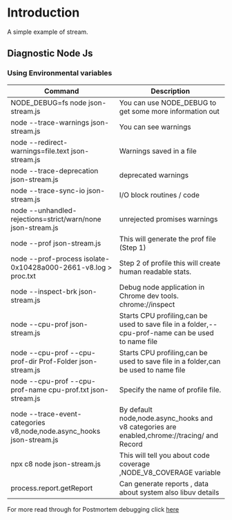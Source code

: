 # Introduction

A simple example of stream.

## Diagnostic Node Js

### Using Environmental variables

| Command                                                               | Description                                                                                        |
| --------------------------------------------------------------------- | -------------------------------------------------------------------------------------------------- |
| NODE_DEBUG=fs node json-stream.js                                     | You can use NODE_DEBUG to get some more information out                                            |
| node --trace-warnings json-stream.js                                  | You can see warnings                                                                               |
| node --redirect-warnings=file.text json-stream.js                     | Warnings saved in a file                                                                           |
| node --trace-deprecation json-stream.js                               | deprecated warnings                                                                                |
| node --trace-sync-io json-stream.js                                   | I/O block routines / code                                                                          |
| node --unhandled-rejections=strict/warn/none json-stream.js           | unrejected promises warnings                                                                       |
| node --prof json-stream.js                                            | This will generate the prof file (Step 1)                                                          |
| node --prof-process isolate-0x10428a000-2661-v8.log > proc.txt        | Step 2 of profile this will create human readable stats.                                           |
| node --inspect-brk json-stream.js                                     | Debug node application in Chrome dev tools. chrome://inspect                                       |
| node --cpu-prof json-stream.js                                        | Starts CPU profiling,can be used to save file in a folder,--cpu-prof-name can be used to name file |
| node --cpu-prof --cpu-prof-dir Prof-Folder json-stream.js             | Starts CPU profiling,can be used to save file in a folder,can be used to name file                 |
| node --cpu-prof --cpu-prof-name cpu-prof.txt json-stream.js           | Specify the name of profile file.                                                                  |
| node --trace-event-categories v8,node,node.async_hooks json-stream.js | By default node,node.async_hooks and v8 categories are enabled,chrome://tracing/ and Record        |
| npx c8 node json-stream.js                                            | This will tell you about code coverage ,NODE_V8_COVERAGE variable                                  |
| process.report.getReport                                              | Can generate reports , data about system also libuv details                                                                              |

For more read through for Postmortem debugging click [here](https://www.javascriptjanuary.com/blog/nodejs-postmortem-debugging-for-fun-and-production)
